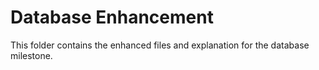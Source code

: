 # Database Enhancement
This folder contains the enhanced files and explanation for the database milestone.
